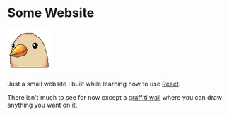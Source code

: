# Some Website
<img src="src/assets/images/logo.png" width="100" />

Just a small website I built while learning how to use [React](https://reactjs.org/).

There isn't much to see for now except a [graffiti wall](https://somewebsite.asuscomm.com) where you can draw anything you want on it.
